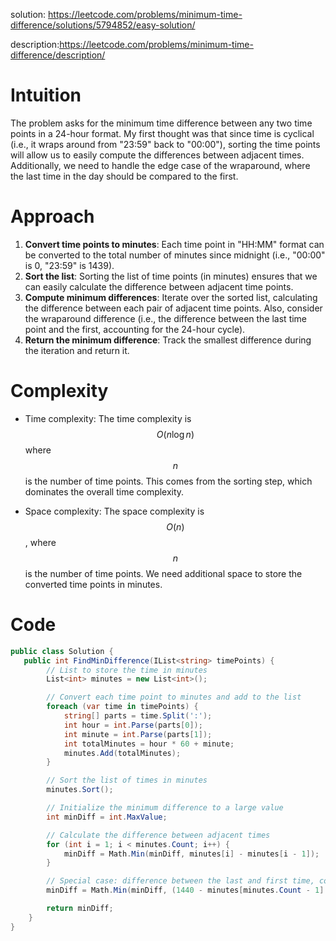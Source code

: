 

solution: https://leetcode.com/problems/minimum-time-difference/solutions/5794852/easy-solution/

description:https://leetcode.com/problems/minimum-time-difference/description/

# Intuition
The problem asks for the minimum time difference between any two time points in a 24-hour format. My first thought was that since time is cyclical (i.e., it wraps around from "23:59" back to "00:00"), sorting the time points will allow us to easily compute the differences between adjacent times. Additionally, we need to handle the edge case of the wraparound, where the last time in the day should be compared to the first.

# Approach
1. **Convert time points to minutes**: Each time point in "HH:MM" format can be converted to the total number of minutes since midnight (i.e., "00:00" is 0, "23:59" is 1439).
2. **Sort the list**: Sorting the list of time points (in minutes) ensures that we can easily calculate the difference between adjacent time points.
3. **Compute minimum differences**: Iterate over the sorted list, calculating the difference between each pair of adjacent time points. Also, consider the wraparound difference (i.e., the difference between the last time point and the first, accounting for the 24-hour cycle).
4. **Return the minimum difference**: Track the smallest difference during the iteration and return it.

# Complexity
- Time complexity:
    The time complexity is $$O(n \log n)$$ where $$n$$ is the number of time points. This comes from the sorting step, which dominates the overall time complexity.

- Space complexity:
    The space complexity is $$O(n)$$, where $$n$$ is the number of time points. We need additional space to store the converted time points in minutes.


# Code
```csharp []
public class Solution {
   public int FindMinDifference(IList<string> timePoints) {
        // List to store the time in minutes
        List<int> minutes = new List<int>();

        // Convert each time point to minutes and add to the list
        foreach (var time in timePoints) {
            string[] parts = time.Split(':');
            int hour = int.Parse(parts[0]);
            int minute = int.Parse(parts[1]);
            int totalMinutes = hour * 60 + minute;
            minutes.Add(totalMinutes);
        }

        // Sort the list of times in minutes
        minutes.Sort();

        // Initialize the minimum difference to a large value
        int minDiff = int.MaxValue;

        // Calculate the difference between adjacent times
        for (int i = 1; i < minutes.Count; i++) {
            minDiff = Math.Min(minDiff, minutes[i] - minutes[i - 1]);
        }

        // Special case: difference between the last and first time, considering the clock wraparound
        minDiff = Math.Min(minDiff, (1440 - minutes[minutes.Count - 1] + minutes[0]));

        return minDiff;
    }
}
```
